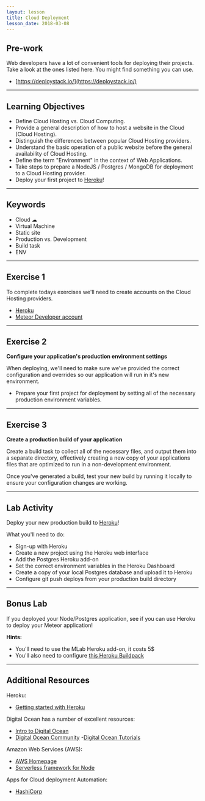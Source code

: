 ```yaml
---
layout: lesson
title: Cloud Deployment
lesson_date: 2018-03-08
---
```


## Pre-work

Web developers have a lot of convenient tools for deploying their projects. Take a look at the ones listed here. You might find something you can use.

* [https://deploystack.io/](https://deploystack.io/)

---

## Learning Objectives

* Define Cloud Hosting vs. Cloud Computing.
* Provide a general description of how to host a website in the Cloud (Cloud Hosting).
* Distinguish the differences between popular Cloud Hosting providers.
* Understand the basic operation of a public website before the general availability of Cloud Hosting.
* Define the term "Environment" in the context of Web Applications.
* Take steps to prepare a NodeJS / Postgres / MongoDB for deployment to a Cloud Hosting provider.
* Deploy your first project to [Heroku](https://www.heroku.com/)!

---

## Keywords

* Cloud ☁
* Virtual Machine
* Static site
* Production vs. Development
* Build task
* ENV

---

## Exercise 1

To complete todays exercises we'll need to create accounts on the Cloud Hosting providers.

* [Heroku](https://signup.heroku.com/?c=70130000001x9jFAAQ)
* [Meteor Developer account](https://www.meteor.com/sign-up)

---

## Exercise 2

**Configure your application's production environment settings**

When deploying, we'll need to make sure we've provided the correct configuration and overrides so our
application will run in it's new environment.

* Prepare your first project for deployment by setting all of the necessary production environment variables.

---

## Exercise 3

**Create a production build of your application**

Create a build task to collect all of the necessary files, and output them into a separate directory, effectively creating a new copy of your applications files that are optimized to run in a non-development environment.

Once you've generated a build, test your new build by running it locally to ensure your configuration changes are working.

---

## Lab Activity

Deploy your new production build to [Heroku](https://www.heroku.com/)!

What you'll need to do:

* Sign-up with Heroku
* Create a new project using the Heroku web interface
* Add the Postgres Heroku add-on
* Set the correct environment variables in the Heroku Dashboard
* Create a copy of your local Postgres database and upload it to Heroku
* Configure git push deploys from your production build directory

---

## Bonus Lab

If you deployed your Node/Postgres application, see if you can use Heroku to deploy your Meteor application!

**Hints:**

* You'll need to use the MLab Heroku add-on, it costs 5$
* You'll also need to configure [this Heroku Buildpack](https://github.com/AdmitHub/meteor-buildpack-horse)

---

## Additional Resources

Heroku:

* [Getting started with Heroku](https://devcenter.heroku.com/start)

Digital Ocean has a number of excellent resources:

* [Intro to Digital Ocean](https://www.digitalocean.com/products/)
* [Digital Ocean Community](https://www.digitalocean.com/community/) -[Digital Ocean Tutorials](https://www.digitalocean.com/community/tutorials)

Amazon Web Services (AWS):

* [AWS Homepage](https://aws.amazon.com/)
* [Serverless framework for Node](https://serverless.com/)

Apps for Cloud deployment Automation:

* [HashiCorp](https://www.hashicorp.com/)
